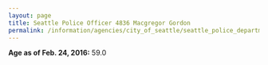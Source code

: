 ```yaml
---
layout: page
title: Seattle Police Officer 4836 Macgregor Gordon
permalink: /information/agencies/city_of_seattle/seattle_police_department/copbook/4836/
---
```


**Age as of Feb. 24, 2016:** 59.0
